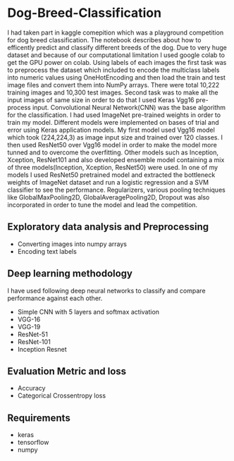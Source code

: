# Dog-Breed-Classification


I had taken part in kaggle comepition which was a playground competition for dog breed classification. The notebook describes about how to efficently predict and classify different breeds of the dog.  Due to very huge dataset and because of our computational limitation I used google colab to get the GPU power on colab. Using labels of each images the first task was to preprocess the dataset which included to encode the multiclass labels into numeric values using OneHotEncoding and then load the train and test image files and convert them into NumPy arrays. There were total 10,222 training images and 10,300 test images. Second task was to make all the input images of same size in order to do that I used Keras Vgg16 pre-process input. Convolutional Neural Network(CNN) was the base algorithm for the classification. I had used ImageNet pre-trained weights in order to train my model. Different models were implemented on bases of trial and error using Keras application models. My first model used Vgg16 model which took (224,224,3) as image input size and trained over 120 classes. I then used ResNet50 over Vgg16 model in order to make the model more tunned and to overcome the overfitting. Other models such as Inception, Xception, ResNet101 and also developed ensemble model containing a mix of three models(Inception, Xception, ResNet50) were used. In one of my models I used ResNet50 pretrained model and extracted the bottleneck weights of ImageNet dataset and run a logistic regression and a SVM classifier to see the performance. Regularizers, various pooling techniques like GlobalMaxPooling2D, GlobalAveragePooling2D, Dropout was also incorporated in order to tune the model and lead the competition.


## Exploratory data analysis and Preprocessing

* Converting images into numpy arrays
* Encoding text labels

## Deep learning methodology

I have used following deep neural networks to classify and compare performance against each other.

* Simple CNN with 5 layers and softmax activation
* VGG-16
* VGG-19
* ResNet-51
* ResNet-101
* Inception Resnet


## Evaluation Metric and loss

* Accuracy
* Categorical Crossentropy loss



## Requirements

* keras
* tensorflow
* numpy


